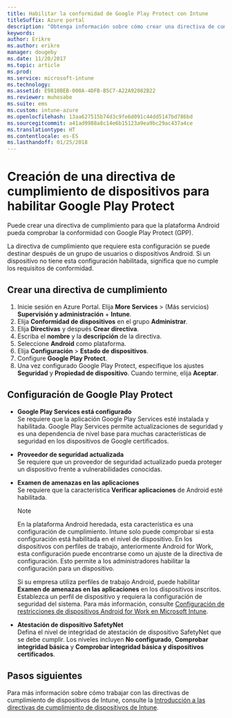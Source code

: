```yaml
---
title: Habilitar la conformidad de Google Play Protect con Intune
titleSuffix: Azure portal
description: "Obtenga información sobre cómo crear una directiva de cumplimiento para dispositivos Android, a fin de habilitar Google Play Protect."
keywords: 
author: Erikre
ms.author: erikre
manager: dougeby
ms.date: 11/20/2017
ms.topic: article
ms.prod: 
ms.service: microsoft-intune
ms.technology: 
ms.assetid: E9810BEB-000A-4DFB-B5C7-A22A92082B22
ms.reviewer: muhosabe
ms.suite: ems
ms.custom: intune-azure
ms.openlocfilehash: 13aa627515b74d3c9fe6d091c44dd5147bd786bd
ms.sourcegitcommit: a41ad9988a8c14e6b15123a9ea9bc29ac437a4ce
ms.translationtype: HT
ms.contentlocale: es-ES
ms.lasthandoff: 01/25/2018
---
```

# <a name="how-to-create-a-device-compliance-policy-to-enable-google-play-protect"></a>Creación de una directiva de cumplimiento de dispositivos para habilitar Google Play Protect

Puede crear una directiva de cumplimiento para que la plataforma Android pueda comprobar la conformidad con Google Play Protect (GPP).

La directiva de cumplimiento que requiere esta configuración se puede destinar después de un grupo de usuarios o dispositivos Android. Si un dispositivo no tiene esta configuración habilitada, significa que no cumple los requisitos de conformidad.

## <a name="create-a-compliance-policy"></a>Crear una directiva de cumplimiento

1. Inicie sesión en Azure Portal. Elija **More Services** >  (Más servicios) **Supervisión y administración** + **Intune**.
2. Elija **Conformidad de dispositivos** en el grupo **Administrar**. 
3. Elija **Directivas** y después **Crear directiva**.
4. Escriba el **nombre** y la **descripción** de la directiva.
5. Seleccione **Android** como plataforma.
6. Elija **Configuración** > **Estado de dispositivos**.
7. Configure **Google Play Protect**.
8. Una vez configurado Google Play Protect, especifique los ajustes **Seguridad** y **Propiedad de dispositivo**. Cuando termine, elija **Aceptar**.

## <a name="configure-the-google-play-protect-settings"></a>Configuración de Google Play Protect

 - **Google Play Services está configurado**  
   Se requiere que la aplicación Google Play Services esté instalada y habilitada. Google Play Services permite actualizaciones de seguridad y es una dependencia de nivel base para muchas características de seguridad en los dispositivos de Google certificados.
 - **Proveedor de seguridad actualizada**  
   Se requiere que un proveedor de seguridad actualizado pueda proteger un dispositivo frente a vulnerabilidades conocidas.
 - **Examen de amenazas en las aplicaciones**  
   Se requiere que la característica **Verificar aplicaciones** de Android esté habilitada.
    > [!Note]  
    > En la plataforma Android heredada, esta característica es una configuración de cumplimiento. Intune solo puede comprobar si esta configuración está habilitada en el nivel de dispositivo. En los dispositivos con perfiles de trabajo, anteriormente Android for Work, esta configuración puede encontrarse como un ajuste de la directiva de configuración. Esto permite a los administradores habilitar la configuración para un dispositivo.

    Si su empresa utiliza perfiles de trabajo Android, puede habilitar **Examen de amenazas en las aplicaciones** en los dispositivos inscritos. Establezca un perfil de dispositivo y requiera la configuración de seguridad del sistema. Para más información, consulte [Configuración de restricciones de dispositivos Android for Work en Microsoft Intune](device-restrictions-android-for-work.md).

 - **Atestación de dispositivo SafetyNet**  
   Defina el nivel de integridad de atestación de dispositivo SafetyNet que se debe cumplir. Los niveles incluyen **No configurado**, **Comprobar integridad básica** y **Comprobar integridad básica y dispositivos certificados**.




## <a name="next-steps"></a>Pasos siguientes

Para más información sobre cómo trabajar con las directivas de cumplimiento de dispositivos de Intune, consulte la [Introducción a las directivas de cumplimiento de dispositivos de Intune](device-compliance-get-started.md).